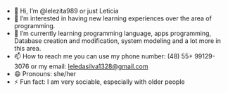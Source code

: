 - 👋 Hi, I’m @lelezita989 or just Leticia
- 👀 I’m interested in having new learning experiences over the area of programming. 
- 🌱 I’m currently learning programming language, apps programming, Database creation and modification, system modeling and a lot more in this area. 
- 📫 How to reach me you can use my phone number: (48) 55+ 99129-3076 or my email: leledasilva1328@gmail.com
- 😄 Pronouns: she/her
- ⚡ Fun fact: I am very sociable, especially with older people

<!---
lelezita989/lelezita989 is a ✨ special ✨ repository because its `README.md` (this file) appears on your GitHub profile.
You can click the Preview link to take a look at your changes.
--->
